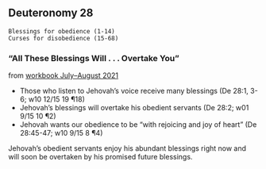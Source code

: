 ## Deuteronomy 28

```
Blessings for obedience (1-14)
Curses for disobedience (15-68)
```

### “All These Blessings Will . . . Overtake You”

from [workbook July–August 2021](https://www.jw.org/en/library/jw-meeting-workbook/july-august-2021-mwb/Life-and-Ministry-Meeting-Schedule-for-August-16-22-2021/All-These-Blessings-Will-Overtake-You/)

- Those who listen to Jehovah’s voice receive many blessings (De 28:1, 3-6; w10 12/15 19 ¶18)
- Jehovah’s blessings will overtake his obedient servants (De 28:2; w01 9/15 10 ¶2)
- Jehovah wants our obedience to be “with rejoicing and joy of heart” (De 28:45-47; w10 9/15 8 ¶4)

Jehovah’s obedient servants enjoy his abundant blessings right now and will soon be overtaken by his promised future blessings.
